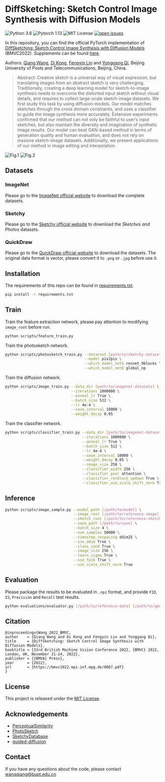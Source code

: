 # DiffSketching: Sketch Control Image Synthesis with Diffusion Models

![Python 3.6](https://img.shields.io/badge/python-3.6-green) ![Pytorch 1.13](https://img.shields.io/badge/pytorch-1.13-green) ![MIT License](https://img.shields.io/badge/licence-MIT-green) [![open issues](https://isitmaintained.com/badge/open/xduwq/diffsketching.svg)](https://github.com/XDUWQ/DiffSketching/issues)

In this repository, you can find the official PyTorch implementation of [DiffSketching: Sketch Control Image Synthesis with Diffusion Models](https://bmvc2022.mpi-inf.mpg.de/0067.pdf) (BMVC2022). Supplements can be found [here](https://bmvc2022.mpi-inf.mpg.de/0067_supp.zip).

Authors: [Qiang Wang](https://scholar.google.com/citations?user=lXyi3t4AAAAJ&hl=en), [Di Kong](https://scholar.google.com/citations?user=7jUAmi8AAAAJ&hl=en), [Fengyin Lin](https://github.com/MercuryMUMU) and [Yonggang Qi](https://qugank.github.io/), Beijing University of Posts and Telecommunications, Beijing, China.

> Abstract: Creative sketch is a universal way of visual expression, but translating images from an abstract sketch is very challenging. Traditionally, creating a deep learning model for sketch-to-image synthesis needs to overcome the distorted input sketch without visual details, and requires to collect large-scale sketch-image datasets. We first study this task by using diffusion models. Our model matches sketches through the cross domain constraints, and uses a classifier to guide the image synthesis more accurately. Extensive experiments confirmed that our method can not only be faithful to user’s input sketches, but also maintain the diversity and imagination of synthetic image results. Our model can beat GAN-based method in terms of generation quality and human evaluation, and does not rely on massive sketch-image datasets. Additionally, we present applications of our method in image editing and interpolation.

![Fig.1](https://github.com/XDUWQ/DiffSketching/blob/main/images/all_generation_V5.png)
![Fig.2](https://github.com/XDUWQ/DiffSketching/blob/main/images/Fig2_V14.png)

## Datasets
### ImageNet
Please go to the [ImageNet official website](https://image-net.org/) to download the complete datasets.

### Sketchy
Please go to the [Sketchy official website](https://sketchy.eye.gatech.edu/) to download the _Sketches and Photos_ datasets.

### QuickDraw
Please go to the [QuickDraw official website](https://github.com/googlecreativelab/quickdraw-dataset) to download the datasets. The original data format is vector, please convert it to `.png` or `.jpg` before use it.

## Installation
The requirements of this repo can be found in [requirements.txt](https://github.com/XDUWQ/DiffSketching/blob/main/requirements.txt).
```bash
pip install -r requirements.txt
```

## Train

Train the feature extraction network, please pay attention to modifying `image_root` before run.
```bash
python scripts/feature_train.py 
```

Train the photosketch network.
```bash
python scripts/photosketch_train.py --dataroot [path/to/sketchy-datasets] \
                                    --model pix2pix \
                                    --which_model_netG resnet_9blocks \
                                    --which_model_netD global_np 
```

Train the diffusion network.
```bash
python scripts/image_train.py --data_dir [path/to/imagenet-datasets] \
                              --iterations 1000000 \
                              --anneal_lr True \
                              --batch_size 512 \
                              --lr 4e-4 \
                              --save_interval 10000 \
                              --weight_decay 0.05
```

Train the classifier network.
```bash
python scripts/classifier_train.py --data_dir [path/to/imagenet-datasets] \
                                   --iterations 1000000 \
                                   --anneal_lr True \
                                   --batch_size 512 \
                                   --lr 4e-4 \
                                   --save_interval 10000 \
                                   --weight_decay 0.05 \
                                   --image_size 256 \
                                   --classifier_width 256 \
                                   --classifier_pool attention \
                                   --classifier_resblock_updown True \
                                   --classifier_use_scale_shift_norm True
```

## Inference
```bash
python scripts/image_sample.py --model_path [/path/to/model] \
                               --image_root [/path/to/reference-image] \
                               --sketch_root [/path/to/reference-sketch] \
                               --save_path [/path/to/save] \
                               --batch_size 4 \
                               --num_samples 50000 \
                               --timestep_respacing ddim25 \
                               --use_ddim True \
                               --class_cond True \
                               --image_size 256 \
                               --learn_sigma True \
                               --use_fp16 True \
                               --use_scale_shift_norm True
```

## Evaluation
Please package the results to be evaluated in `.npz` format, and provide `FID`, `IS`, `Precision` and `Recall` test results.
```bash
python evaluations/evaluator.py [/path/to/reference-data] [/path/to/generate-data]
```

## Citation
```
@inproceedings{Wang_2022_BMVC,
author    = {Qiang Wang and Di Kong and Fengyin Lin and Yonggang Qi},
title     = {DiffSketching: Sketch Control Image Synthesis with Diffusion Models},
booktitle = {33rd British Machine Vision Conference 2022, {BMVC} 2022, London, UK, November 21-24, 2022},
publisher = {{BMVA} Press},
year      = {2022},
url       = {https://bmvc2022.mpi-inf.mpg.de/0067.pdf}
}
```

## License
This project is released under the [MIT License](https://github.com/XDUWQ/DiffSketching/blob/main/LICENSE).

## Acknowledgements
* [PerceptualSimilarity](https://github.com/richzhang/PerceptualSimilarity)
* [PhotoSketch](https://github.com/mtli/PhotoSketch)
* [SketchyDatabase](https://github.com/CDOTAD/SketchyDatabase)
* [guided-diffusion](https://github.com/openai/guided-diffusion)

## Contact
If you have any questions about the code, please contact wanqqiang@bupt.edu.cn 
